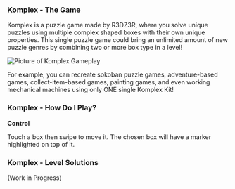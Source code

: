 ### Komplex - The Game

Komplex is a puzzle game made by R3DZ3R, where you solve unique puzzles using multiple complex shaped boxes with their own unique properties. This single puzzle game could bring an unlimited amount of new puzzle genres by combining two or more box type in a level!

![Picture of Komplex Gameplay](https://media.discordapp.net/attachments/815825363006521374/883498011009900564/20210904_064349.jpg)

For example, you can recreate sokoban puzzle games, adventure-based games, collect-item-based games, painting games, and even working mechanical machines using only ONE single Komplex Kit!

### Komplex - How Do I Play?

**Control**

Touch a box then swipe to move it. The chosen box will have a marker highlighted on top of it.

### Komplex - Level Solutions

(Work in Progress)
